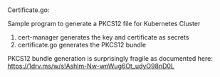# 
Certificate.go:

Sample program to generate a PKCS12 file for Kubernetes Cluster
1) cert-manager generates the key and certificate as secrets
2) certificate.go generates the PKCS12 bundle

PKCS12 bundle generation is surprisingly fragile as documented here: https://1drv.ms/w/s!Ashlm-Nw-wnWug6Ot_udyO98nD0L
